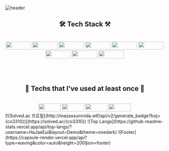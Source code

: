![header](https://capsule-render.vercel.app/api?type=Waving&color=auto&height=300&section=header&text=JaeEui%20Ha&fontSize=90)
<h2 align="center">🛠 Tech Stack ⚒</h2>
<br>
<center>
<img src="https://img.shields.io/badge/Spring-brightgreen?style=plastic&logo=Spring&logoColor=white" width="80px" height="25px"/>
<img src="https://img.shields.io/badge/Java-3D95CE?style=plastic&logo=Java&logoColor=white" width="80px" height="25px"/>
<img src="https://img.shields.io/badge/JavaScript-yellow?style=plastic&logo=JavaScript&logoColor=white" width="80px" height="25px"/>
<img src="https://img.shields.io/badge/jQuery-2A6379?style=plastic&logo=jQuery&logoColor=white" width="80px" height="25px"/>
<img src="https://img.shields.io/badge/CSS-1572B6?style=plastic&logo=CSS3&logoColor=white" width="80px" height="25px"/>
<img src="https://img.shields.io/badge/HTML-E34F26?style=plastic&logo=HTML5&logoColor=white" width="80px" height="25px"/>
<img src="https://img.shields.io/badge/Oracle-F80000?style=plastic&logo=Oracle&logoColor=white" width="80px" height="25px"/>
<img src="https://img.shields.io/badge/electron-47848F?style=plastic&logo=electron&logoColor=white" width="80px" height="25px"/>
<img src="https://img.shields.io/badge/Vue.js-4FC08D?style=plastic&logo=Vue.js&logoColor=white" width="80px" height="25px"/>
</center>
<br>
<br>
<br>
<h2 align="center">🔧 Techs that l've used at least once 🔧</h2>
<br>
<center>
<img src="https://img.shields.io/badge/Linux-FCC624?style=plastic&logo=Linux&logoColor=white" width="70px" height="25px"/>
<img src="https://img.shields.io/badge/aws-232F3E?style=plastic&logo=Amazon AWS&logoColor=white" width="70px" height="25px"/>
<img src="https://img.shields.io/badge/C-A8B9CC?style=plastic&logo=C&logoColor=white" width="70px" height="25px"/>
<img src="https://img.shields.io/badge/Python-3776AB?style=plastic&logo=Python&logoColor=white" width="70px" height="25px"/></center>
[![Solved.ac 프로필](http://mazassumnida.wtf/api/v2/generate_badge?boj={co3310})](https://solved.ac/{co3310})
![Top Langs](https://github-readme-stats.vercel.app/api/top-langs/?username=HaJaeEui&layout=Demo&theme=onedark)
![Footer](https://capsule-render.vercel.app/api?type=waving&color=auto&height=200&section=footer)
